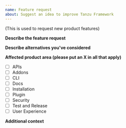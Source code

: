 ```yaml
---
name: Feature request
about: Suggest an idea to improve Tanzu Framework
---
```

(This is used to request new product features)

**Describe the feature request**

**Describe alternatives you've considered**

**Affected product area (please put an X in all that apply)**

- [ ] APIs
- [ ] Addons
- [ ] CLI
- [ ] Docs
- [ ] Installation
- [ ] Plugin
- [ ] Security
- [ ] Test and Release
- [ ] User Experience

**Additional context**
